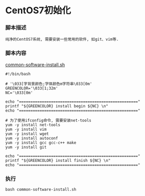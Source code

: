 # CentOS7初始化

### 脚本描述
```
纯净的CentOS7系统, 需要安装一些常用的软件, 如git、vim等.
```

### 脚本内容
[common-software-install.sh](common-software-install.sh)
```shell
#!/bin/bash

# '\033[字背景颜色;字体颜色m字符串\033[0m' 
GREENCOLOR='\033[1;32m'
NC='\033[0m'

echo "===================================================="
printf "${GREENCOLOR} install begin ${NC} \n"
echo "===================================================="

# 为了使用ifconfig命令, 需要安装net-tools
yum -y install net-tools
yum -y install vim
yum -y install wget
yum -y install autoconf
yum -y install gcc gcc-c++ make
yum -y install git

echo "===================================================="
printf "${GREENCOLOR} install finish ${NC} \n"
echo "===================================================="
```

### 执行
```shell
bash common-software-install.sh
```
